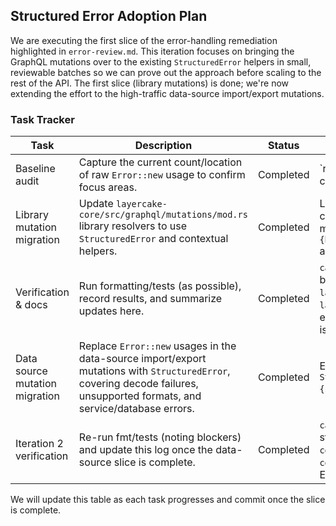 ## Structured Error Adoption Plan

We are executing the first slice of the error-handling remediation highlighted in `error-review.md`.
This iteration focuses on bringing the GraphQL mutations over to the existing `StructuredError`
helpers in small, reviewable batches so we can prove out the approach before scaling to the rest of
the API. The first slice (library mutations) is done; we're now extending the effort to the
high-traffic data-source import/export mutations.

### Task Tracker

| Task | Description | Status | Notes |
| --- | --- | --- | --- |
| Baseline audit | Capture the current count/location of raw `Error::new` usage to confirm focus areas. | Completed | `rg -n "Error::new" layercake-core/src/graphql | wc -l` still reports 137 call sites. |
| Library mutation migration | Update `layercake-core/src/graphql/mutations/mod.rs` library resolvers to use `StructuredError` and contextual helpers. | Completed | Library create/update/delete/reprocess/import/seed mutations now use `StructuredError::{bad_request,validation,not_found,service}` and import the helper. |
| Verification & docs | Run formatting/tests (as possible), record results, and summarize updates here. | Completed | `cargo fmt` and `cargo test -p layercake-core` both fail because the repo contains **both** `layercake-core/src/common.rs` and `layercake-core/src/common/mod.rs` (Rust error E0761). Changes were verified visually; issue predates this work. |
| Data source mutation migration | Replace `Error::new` usages in the data-source import/export mutations with `StructuredError`, covering decode failures, unsupported formats, and service/database errors. | Completed | Export/import now map through `StructuredError::{service,bad_request,database}`. |
| Iteration 2 verification | Re-run fmt/tests (noting blockers) and update this log once the data-source slice is complete. | Completed | `cargo fmt` / `cargo test -p layercake-core` still fail because of the duplicate `layercake-core/src/common.rs` vs `layercake-core/src/common/mod.rs` modules (rustc E0761). |

We will update this table as each task progresses and commit once the slice is complete.

